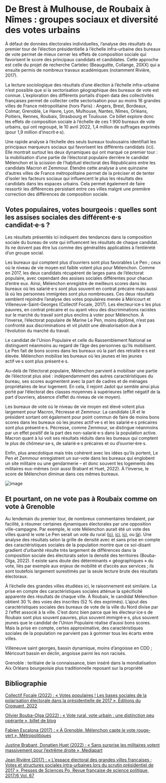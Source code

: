 # De Brest à Mulhouse, de Roubaix à Nîmes : groupes sociaux et diversité des votes urbains

À défaut de données électorales individuelles, l’analyse des résultats du premier tour de l’élection présidentielle à l’échelle infra-urbaine des bureaux de vote permet de mieux cerner les effets de composition sociale qui favorisent le score des principaux candidats et candidates. Cette approche est celle du projet de recherche Cartelec (Beauguitte, Collange, 20XX) qui a ensuite permis de nombreux travaux académiques (notamment Rivière, 2017).

La lecture sociologique des résultats d’une élection à l’échelle infra-urbaine n’est possible que si la sectorisation géographique des bureaux de vote est connue. L’exploration des différents portails d’open data des collectivités françaises permet de collecter cette sectorisation pour au moins 16 grandes villes de France métropolitaine (hors Paris) : Angers, Brest, Bordeaux, Colmar, Grenoble, Le Havre, Lyon, Mulhouse, Nantes, Nîmes, Orléans, Poitiers, Rennes, Roubaix, Strasbourg et Toulouse. Ce billet explore donc les effets de composition sociale à l’échelle de ces 1 900 bureaux de vote urbains, qui ont regroupé, le 10 avril 2022, 1,4 million de suffrages exprimés (pour 1,9 million d’inscrit·e·s).

Une rapide analyse à l’échelle des seuls bureaux toulousains identifiait les principaux marqueurs sociaux qui favorisent les différents candidats (ici). Elle montrait surtout les deux dynamiques qui ont marqué ce premier tour : la mobilisation d’une partie de l’électorat populaire derrière le candidat Mélenchon et la scission de l’habituel électorat des Républicains entre les candidats Macron et Zemmour. Étendre cette analyse à une quinzaine d’autres villes de France métropolitaine permet de la préciser et de tenter d’isoler les facteurs sociaux qui influencent le plus les résultats des candidats dans les espaces urbains. Cela permet également de faire ressortir les différences persistant entre ces villes malgré une première correction des différences de composition sociale.

## Votes populaires, votes bourgeois : quelles sont les assises sociales des différent·e·s candidat·e·s ?

Les résultats présentés ici indiquent des tendances dans la composition sociale du bureau de vote qui influencent les résultats de chaque candidat. Ils ne doivent pas être lus comme des généralités applicables à l’entièreté d’un groupe social.

Les bureaux qui comptent plus d’ouvriers sont plus favorables Le Pen ; ceux où le niveau de vie moyen est faible votent plus pour Mélenchon. Comme en 2017, les deux candidats récupèrent de larges pans de l’électorat populaire, avec cependant des assises sociales différentes pour chacun d’entre eux. Ainsi, Mélenchon enregistre de meilleurs scores dans les bureaux où les salarié·e·s sont plus souvent en contrat précaire mais aussi là où les personnes immigrées sont plus nombreuses. Ces deux résultats semblent rejoindre l’analyse des votes populaires menée à Méricourt et Villeneuve-Saint-Georges (Collectif Focale, 2017). Les électeur·ice·s les plus pauvres, en contrat précaire et ou ayant vécu des discriminations racistes sur le marché du travail sont plus enclins à voter pour Mélenchon. À l’inverse, l’électorat populaire de Marine Le Pen, moins diplômé, n’est pas confronté aux discriminations et vit plutôt une dévalorisation due à l’évolution du marché du travail.

Le candidat de l’Union Populaire et celle du Rassemblement National se distinguent néanmoins au regard de l’âge des personnes qu’ils mobilisent. Le Pen fait de bons scores dans les bureaux où la part des retraité·e·s est élevée. Mélenchon mobilise les bureaux où les jeunes et les jeunes actif·ve·s sont plus présent·e·s. 

Au-delà de l’électorat populaire, Mélenchon parvient à mobiliser une partie de l’électorat plus aisé : indépendamment des autres caractéristiques du bureau, ses scores augmentent avec la part de cadres et de ménages propriétaires de leur logement. En cela, il rejoint Jadot qui semble ainsi plus porté par l’électorat des classes moyennes à supérieures (effet négatif de la part d’ouvriers, absence d’effet du niveau de vie moyen).

Les bureaux de vote où le niveau de vie moyen est élevé votent plus largement pour Macron, Pécresse et Zemmour. La candidate LR et le président sortant ont également pour point commun de faire de moins bons scores dans les bureaux où les jeunes actif·ve·s et les salarié·e·s précaires sont plus présent·e·s. Pécresse, comme Zemmour, se distingue néanmoins par un effet positif de la part des non-salarié·e·s dans la population active. Macron quant à lui voit ses résultats réduits dans les bureaux qui comptent le plus de chômeur·se·s, de salarié·e·s précaires et ou d’ouvrier·ère·s.

Enfin, plus anecdotique mais très cohérent avec les idées qu’ils portent, Le Pen et Zemmour enregistrent un sur-vote dans les bureaux qui englobent un site militaire ou une gendarmerie – et donc souvent les logements des militaires eux-mêmes (voir aussi Brabant et Huet, 2022). À l’inverse, le score de Mélenchon diminue dans ces mêmes bureaux.

![image](https://user-images.githubusercontent.com/30465109/165178685-13ecd334-0697-4698-be15-99fab8cae1b5.png)


## Et pourtant, on ne vote pas à Roubaix comme on vote à Grenoble

Au lendemain du premier tour, de nombreux commentaires tendaient, par facilité, à résumer certaines dynamiques électorales par une opposition ville-campagne. Par exemple, le vote Mélenchon aurait été un vote des villes quand le vote Le Pen serait un vote du rural ([ici](https://www.sudouest.fr/elections/presidentielle/presidentielle-les-jeunes-et-les-grandes-villes-ont-vote-massivement-jean-luc-melenchon-10620607.php), [ici](https://www.ledauphine.com/elections/2022/04/11/melenchon-candidat-des-villes-macron-des-retraites-qui-a-vote-pour-qui-au-premier-tour), [ici](https://www.huffingtonpost.fr/entry/resultats-presidentielle-les-villes-que-macron-le-pen-et-melenchon-ont-gagne-depuis-2017_fr_6253bfd8e4b0e97a35136ba6), ou [là](https://www.francetvinfo.fr/elections/presidentielle/presidentielle-2022-visualisez-le-vote-des-villes-et-le-vote-des-campagnes-dans-nos-cartes_5101549.html#xtor=CS2-765-%5Bautres%5D-)). Une analyse des résultats selon la grille de densité avec et sans prise en compte des caractéristiques sociales de la population montre que ce soi-disant gradient d’urbanité résulte très largement de différences dans la composition sociale des électorats selon la densité des territoires (Bouba-Olga, 2022). Il existe sans doute des déterminants « géographiques » du vote, liés par exemple aux enjeux de mobilité et d’accès aux services ; ils sont toutefois largement surestimés par la seule lecture brute des résultats électoraux.

À l’échelle des grandes villes étudiées ici, le raisonnement est similaire. La prise en compte des caractéristiques sociales atténue la spécificité apparente des résultats de chaque ville. À Roubaix, le candidat Mélenchon obtient 30 % des voies des inscrites (52 % des exprimés). L’ajout des caractéristiques sociales des bureaux de vote de la ville du Nord divise par 2 l’effet associé à la ville. C’est donc bien parce que les électeur·ice·s de Roubaix sont plus souvent pauvres, plus souvent immigré·e·s, plus souvent jeunes que le candidat de l’Union Populaire réalise d’aussi bons scores. Mais la prise en compte, certes approximative, des caractéristiques sociales de la population ne parvient pas à gommer tous les écarts entre villes.


Villeneuve saint georges, bassin dynamique, moins d’angoisse en CDD ; Méricourt bassin en déclin, angoisse parmi les non racisés.

Grenoble : teritiaire de la connaissance, bien inséré dans la mondialisation
Aix Orléans bourgeoisie plus traditionnelle reposant sur la propriété


## Bibliographie 

[Collectif Focale (2022) : « Votes populaires ! Les bases sociales de la polarisation électorale dans la présidentielle de 2017 », Éditions du Croquant, 2022](https://editions-croquant.org/actualite-politique-et-sociale/795-votes-populaires-les-bases-sociales-de-la-polarisation-electorale-dans-la-presidentielle-de-2017.html)

[Olivier Bouba-Olga (2022) : « Vote rural, vote urbain : une distinction peu opérante », billet de blog](https://blogs.univ-poitiers.fr/o-bouba-olga/2022/04/19/vote-rural-vote-urbain-une-distinction-peu-operante/?utm_campaign=shareaholic&utm_medium=twitter&utm_source=socialnetwork)

[Fabien Escalona (2017) : « À Grenoble, Mélenchon capte le vote rouge-vert », Métropolitiques](https://metropolitiques.eu/A-Grenoble-Melenchon-capte-le-vote-rouge-vert.html)

[Justine Brabant, Donatien Huet (2022) : « Sans surprise les militaires votent massivement pour l’extrême droite », Mediapart](https://www.mediapart.fr/journal/france/160422/sans-surprise-les-militaires-votent-massivement-pour-l-extreme-droite)

[Jean Rivière (2017) : « L’espace électoral des grandes villes françaises ; Votes et structures sociales intra-urbaines lors du scrutin présidentiel de 2017 », Presses de Sciences Po, Revue française de science politique,  2017/6 Vol. 67](https://www.cairn.info/revue-francaise-de-science-politique-2017-6-page-1041.htm)

